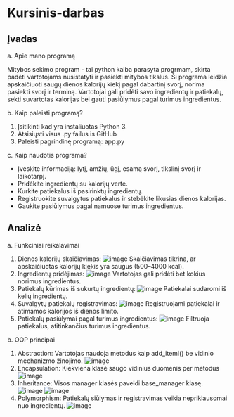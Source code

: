 # Kursinis-darbas

## Įvadas

a. Apie mano programą

Mitybos sekimo program - tai python kalba parasyta progrmam, skirta padėti vartotojams nusistatyti ir pasiekti mitybos tikslus. Ši programa leidžia apskaičiuoti saugų dienos kalorijų kiekį pagal dabartinį svorį, norima pasiekti svorį ir terminą. Vartotojai gali pridėti savo ingredientų ir patiekalų, sekti suvartotas kalorijas bei gauti pasiūlymus pagal turimus ingredientus.

b. Kaip paleisti programą?

1. Įsitikinti kad yra instaliuotas Python 3.
2. Atsisiųsti visus .py failus is GitHub
3. Paleisti pagrindinę programą: app.py

c. Kaip naudotis programa?

- Įveskite informaciją: lytį, amžių, ūgį, esamą svorį, tikslinį svorį ir laikotarpį.
- Pridėkite ingredientų su kalorijų verte.
- Kurkite patiekalus iš pasirinktų ingredientų.
- Registruokite suvalgytus patiekalus ir stebėkite likusias dienos kalorijas.
- Gaukite pasiūlymus pagal namuose turimus ingredientus.

## Analizė

a. Funkciniai reikalavimai

1. Dienos kalorijų skaičiavimas:
   ![image](https://github.com/user-attachments/assets/1b4c11e8-8d2e-4ca3-be56-04c599a98d39)
   Skaičiavimas tikrina, ar apskaičiuotas kalorijų kiekis yra saugus (500–4000 kcal).
2. Ingredientų pridėjimas:
   ![image](https://github.com/user-attachments/assets/18cd2e10-fc02-4244-9e56-ca01ed4020b0)
   Vartotojas gali pridėti bet kokius norimus ingredientus.
3. Patiekalų kūrimas iš sukurtų ingredientų:
   ![image](https://github.com/user-attachments/assets/f717a350-104f-4192-9713-0ceb7b83156c)
   Patiekalai sudaromi iš kelių ingredientų.
4. Suvalgytų patiekalų registravimas:
   ![image](https://github.com/user-attachments/assets/f23f928f-83cc-4798-a847-33b4b4632836)
   Registruojami patiekalai ir atimamos kalorijos iš dienos limito.
5. Patiekalų pasiūlymai pagal turimus ingredientus:
   ![image](https://github.com/user-attachments/assets/a84e2eef-a210-47e9-a5bd-66ec1ed05ea8)
   Filtruoja patiekalus, atitinkančius turimus ingredientus.

b. OOP principai

1. Abstraction:
   Vartotojas naudoja metodus kaip add_iteml() be vidinio mechanizmo žinojimo.
   ![image](https://github.com/user-attachments/assets/bdd6653d-1885-4648-97ab-fb0f7eea0ba7)
2. Encapsulation:
   Kiekviena klasė saugo vidinius duomenis per metodus
   ![image](https://github.com/user-attachments/assets/241084de-0240-4de8-bb5a-42bc8307924f)
3. Inheritance:
   Visos manager klasės paveldi base_manager klasę.
   ![image](https://github.com/user-attachments/assets/2e59a6a4-4714-46b1-9570-53526e6073a2)
   ![image](https://github.com/user-attachments/assets/ac3bb626-a23c-41f4-86f0-33dfe990dae4)
4. Polymorphism:
   Patiekalų siūlymas ir registravimas veikia nepriklausomai nuo ingredientų.
   ![image](https://github.com/user-attachments/assets/5390a77a-91c1-4836-ad92-9e44b17a465e)


   
